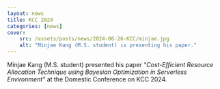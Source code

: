 ```yaml
---
layout: news
title: KCC 2024
categories: [news]
cover:
    src: /assets/posts/news/2024-06-26-KCC/minjae.jpg
    alt: "Minjae Kang (M.S. student) is presenting his paper."
---
```


Minjae Kang (M.S. student) presented his paper _"Cost-Efficient Resource Allocation Technique using Bayesian Optimization in Serverless Environment"_ at the Domestic Conference on KCC 2024.